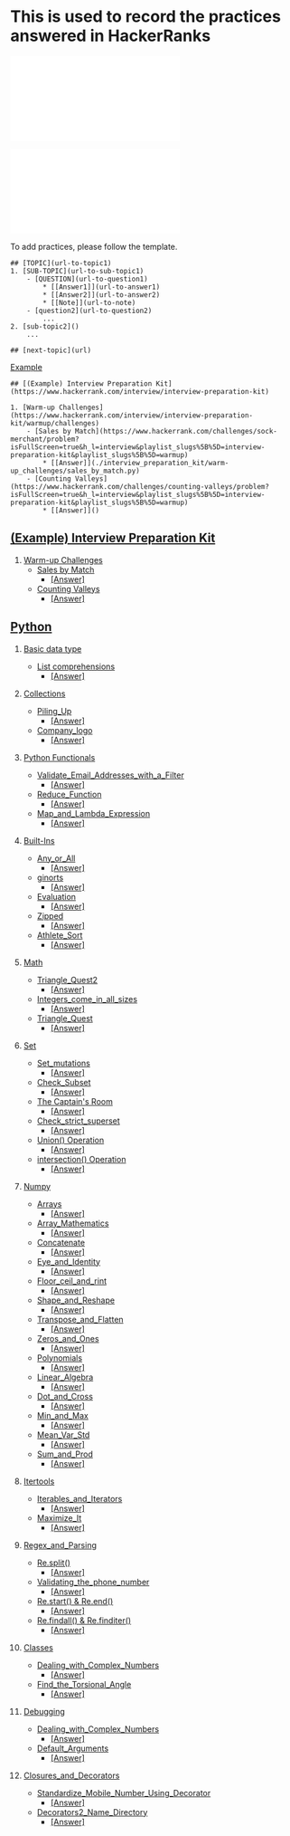 # This is used to record the practices answered in HackerRanks

![Markdown cheat sheet1](Jupyter-Notebook-Markdown-Cheatsheet2.pdf)

![Markdown cheat sheet2](lucbpz_the-ultimate-markdown.pdf)


To add practices, please follow the template.
```Template
## [TOPIC](url-to-topic1)
1. [SUB-TOPIC](url-to-sub-topic1)
    - [QUESTION](url-to-question1) 
        * [[Answer1]](url-to-answer1) 
        * [[Answer2]](url-to-answer2)
        * [[Note]](url-to-note)
    - [question2](url-to-question2)
        ...
2. [sub-topic2]()
    ...

## [next-topic](url)
```

[Example](#example-interview-preparation-kit)

```
## [(Example) Interview Preparation Kit](https://www.hackerrank.com/interview/interview-preparation-kit)

1. [Warm-up Challenges](https://www.hackerrank.com/interview/interview-preparation-kit/warmup/challenges)
    - [Sales by Match](https://www.hackerrank.com/challenges/sock-merchant/problem?isFullScreen=true&h_l=interview&playlist_slugs%5B%5D=interview-preparation-kit&playlist_slugs%5B%5D=warmup)
        * [[Answer]](./interview_preparation_kit/warm-up_challenges/sales_by_match.py)
    - [Counting Valleys](https://www.hackerrank.com/challenges/counting-valleys/problem?isFullScreen=true&h_l=interview&playlist_slugs%5B%5D=interview-preparation-kit&playlist_slugs%5B%5D=warmup) 
        * [[Answer]]()
```

## [(Example) Interview Preparation Kit](https://www.hackerrank.com/interview/interview-preparation-kit)

1. [Warm-up Challenges](https://www.hackerrank.com/interview/interview-preparation-kit/warmup/challenges)
    - [Sales by Match](https://www.hackerrank.com/challenges/sock-merchant/problem?isFullScreen=true&h_l=interview&playlist_slugs%5B%5D=interview-preparation-kit&playlist_slugs%5B%5D=warmup)
        * [[Answer]](./interview_preparation_kit/warm-up_challenges/sales_by_match.py)
    - [Counting Valleys](https://www.hackerrank.com/challenges/counting-valleys/problem?isFullScreen=true&h_l=interview&playlist_slugs%5B%5D=interview-preparation-kit&playlist_slugs%5B%5D=warmup) 
        * [[Answer]]()
        
        
## [Python](https://www.hackerrank.com/domains/python)
1. [Basic data type](https://www.hackerrank.com/domains/python?filters%5Bsubdomains%5D%5B%5D=py-basic-data-types)
    - [List comprehensions](https://www.hackerrank.com/challenges/list-comprehensions/problem?isFullScreen=true)
        * [[Answer]](./List_comprehensions.py) 
2. [Collections](https://www.hackerrank.com/domains/python?filters%5Bsubdomains%5D%5B%5D=py-collections)
    - [Piling_Up](https://www.hackerrank.com/challenges/piling-up/problem)
        * [[Answer]](./Piling_Up.py)
    - [Company_logo](https://www.hackerrank.com/challenges/most-commons/problem)
        * [[Answer]](./colletions_company_logo.py)   

3. [Python Functionals](https://www.hackerrank.com/domains/python?filters%5Bsubdomains%5D%5B%5D=py-functionals)
    - [Validate_Email_Addresses_with_a_Filter](https://www.hackerrank.com/challenges/validate-list-of-email-address-with-filter/problem)
        * [[Answer]](./Validate_Email_Addresses.py)
    - [Reduce_Function](https://www.hackerrank.com/challenges/reduce-function/problem)
        * [[Answer]](./Reduce_Function.py)
    - [Map_and_Lambda_Expression](https://www.hackerrank.com/challenges/map-and-lambda-expression/problem)
        * [[Answer]](./Map_and_Lambda_Expression.py)
4. [Built-Ins](https://www.hackerrank.com/domains/python?filters%5Bsubdomains%5D%5B%5D=py-built-ins)
    - [Any_or_All](https://www.hackerrank.com/challenges/any-or-all/problem?isFullScreen=true)
        * [[Answer]](./Any_or_All.py)
    - [ginorts](https://www.hackerrank.com/challenges/ginorts/problem)
        * [[Answer]](./ginortS.py)
    - [Evaluation](https://www.hackerrank.com/challenges/python-eval/problem?isFullScreen=true)
        * [[Answer]](./Evaluation.py)
    - [Zipped](https://www.hackerrank.com/challenges/zipped/problem?isFullScreen=true)
        * [[Answer]](./Zipped.py)
    - [Athlete_Sort](https://www.hackerrank.com/challenges/python-sort-sort/problem?isFullScreen=true)
        * [[Answer]](./Athlete_Sort.py)
    
5. [Math](https://www.hackerrank.com/domains/python?filters%5Bsubdomains%5D%5B%5D=py-math)
    - [Triangle_Quest2](https://www.hackerrank.com/challenges/triangle-quest-2/problem)
        * [[Answer]](./Triangle_Quest2.py)
    - [Integers_come_in_all_sizes](https://www.hackerrank.com/challenges/python-integers-come-in-all-sizes/problem)
        * [[Answer]](./Integers_come_in_all_sizes.py)
    - [Triangle_Quest](https://www.hackerrank.com/challenges/python-quest-1/problem?h_r=next-challenge&h_v=zen)
        * [[Answer]](./Triangle_Quest.py)
6. [Set](https://www.hackerrank.com/domains/python?filters%5Bsubdomains%5D%5B%5D=py-sets)
    - [Set_mutations](https://www.hackerrank.com/challenges/py-set-mutations/problem)
        * [[Answer]](./Set_mutations.py)
    - [Check_Subset](https://www.hackerrank.com/challenges/py-check-subset/problem?isFullScreen=true)
        * [[Answer]](./Check_Subset.py)
    - [The Captain's Room](https://www.hackerrank.com/challenges/py-the-captains-room/problem?h_r=internal-search)
        * [[Answer]](./The_Captain's_Room.py)
    - [Check_strict_superset](https://www.hackerrank.com/challenges/py-check-strict-superset/problem)
        * [[Answer]](./Check_strict_superset.py)
    - [Union() Operation](https://www.hackerrank.com/challenges/py-set-union/problem)
        * [[Answer]](./Union_Operation.py)
    - [intersection() Operation](https://www.hackerrank.com/challenges/py-set-intersection-operation/problem)
        * [[Answer]](./intersection()_Operation.py)
7. [Numpy](https://www.hackerrank.com/domains/python?filters%5Bsubdomains%5D%5B%5D=numpy)
    - [Arrays](https://www.hackerrank.com/challenges/np-arrays/problem?isFullScreen=true)
        * [[Answer]](./Arrays.py)
    - [Array_Mathematics](https://www.hackerrank.com/challenges/np-array-mathematics/problem)
        * [[Answer]](./Array_Mathematics.py)
    - [Concatenate](https://www.hackerrank.com/challenges/np-concatenate/problem?h_r=next-challenge&h_v=zen)
        * [[Answer]](./Concatenate.py)
    - [Eye_and_Identity](https://www.hackerrank.com/challenges/np-eye-and-identity/problem?h_r=next-challenge&h_v=zen)
        * [[Answer]](./Eye_and_identity.py)
    - [Floor_ceil_and_rint](https://www.hackerrank.com/challenges/floor-ceil-and-rint/problem?h_r=next-challenge&h_v=zen)
        * [[Answer]](./Floor_Ceil_and_Rint.py)
    - [Shape_and_Reshape](https://www.hackerrank.com/challenges/np-shape-reshape/problem?isFullScreen=true&h_r=next-challenge&h_v=zen)
        * [[Answer]](./Shape_and_Reshape.py)
    - [Transpose_and_Flatten](https://www.hackerrank.com/challenges/np-transpose-and-flatten/problem)
        * [[Answer]](./Tranpose_and_Flatten.py)
    - [Zeros_and_Ones](https://www.hackerrank.com/challenges/np-zeros-and-ones/problem)
        * [[Answer]](./Zeros_and_Ones.py)
    - [Polynomials](https://www.hackerrank.com/challenges/np-polynomials/problem?isFullScreen=true)
        * [[Answer]](./Polynomials.py)
    - [Linear_Algebra](https://www.hackerrank.com/challenges/np-linear-algebra/problem?isFullScreen=true)
        * [[Answer]](./Linear_Algebra.py)
    - [Dot_and_Cross](https://www.hackerrank.com/challenges/np-dot-and-cross/problem?isFullScreen=true)
        * [[Answer]](./Dot_and_Cross.py)
    - [Min_and_Max](https://www.hackerrank.com/challenges/np-min-and-max/problem?isFullScreen=true)
        * [[Answer]](./Min_and_Max.py)
    - [Mean_Var_Std](https://www.hackerrank.com/challenges/np-mean-var-and-std/problem?isFullScreen=true&h_r=next-challenge&h_v=zen)
        * [[Answer]](./Mean_Var_Std.py)
    - [Sum_and_Prod](https://www.hackerrank.com/challenges/np-sum-and-prod/problem?isFullScreen=true)
        * [[Answer]](./Sum_and_Prod.py)

8. [Itertools](https://www.hackerrank.com/domains/python?filters%5Bsubdomains%5D%5B%5D=py-itertools)
    - [Iterables_and_Iterators](https://www.hackerrank.com/challenges/iterables-and-iterators/problem)
        * [[Answer]](./Iterables_and_Iterators.py)
    - [Maximize_It](https://www.hackerrank.com/challenges/maximize-it/problem?isFullScreen=true)
        * [[Answer]](./Maximize_It.py)

9. [Regex_and_Parsing](https://www.hackerrank.com/domains/python?filters%5Bsubdomains%5D%5B%5D=py-regex)
    - [Re.split()](https://www.hackerrank.com/challenges/re-split/problem?isFullScreen=true)
        * [[Answer]](./Re.split().py)
    - [Validating_the_phone_number](https://www.hackerrank.com/challenges/validating-the-phone-number/problem?isFullScreen=true)
        * [[Answer]](./Validating_the_phone_number.py)
    - [Re.start() & Re.end()](https://www.hackerrank.com/challenges/re-start-re-end/problem)
        * [[Answer]](./Re.start()Re.end().py)
    - [Re.findall() & Re.finditer()](https://www.hackerrank.com/challenges/re-findall-re-finditer/problem)
        * [[Answer]](./Re.findall()Re.finditer().py)
        
10. [Classes](https://www.hackerrank.com/domains/python?filters%5Bsubdomains%5D%5B%5D=py-classes)
    - [Dealing_with_Complex_Numbers](https://www.hackerrank.com/challenges/class-1-dealing-with-complex-numbers/problem?isFullScreen=true)
        * [[Answer]](python/Dealing_with_Complex_Numbers.py)
    - [Find_the_Torsional_Angle](https://www.hackerrank.com/challenges/class-2-find-the-torsional-angle/problem?isFullScreen=true)
        * [[Answer]](python/Find_the_Torsional_Angle.py)

11. [Debugging](https://www.hackerrank.com/domains/python?filters%5Bsubdomains%5D%5B%5D=py-debugging)
    - [Dealing_with_Complex_Numbers](https://www.hackerrank.com/challenges/words-score/problem)
        * [[Answer]](python/Words_Score.py)
    - [Default_Arguments](https://www.hackerrank.com/challenges/default-arguments/problem?isFullScreen=true)
        * [[Answer]](python/Default_Argument.py)
        
12. [Closures_and_Decorators](https://www.hackerrank.com/domains/python?filters%5Bsubdomains%5D%5B%5D=closures-and-decorators)
    - [Standardize_Mobile_Number_Using_Decorator](https://www.hackerrank.com/challenges/standardize-mobile-number-using-decorators/problem)
        * [[Answer]](python/Standardize_Mobile_Number_Using_Decorator.py)
    - [Decorators2_Name_Directory](https://www.hackerrank.com/challenges/decorators-2-name-directory/problem?isFullScreen=true)
        * [[Answer]](python/Decorator2_Name_Directory.py)
